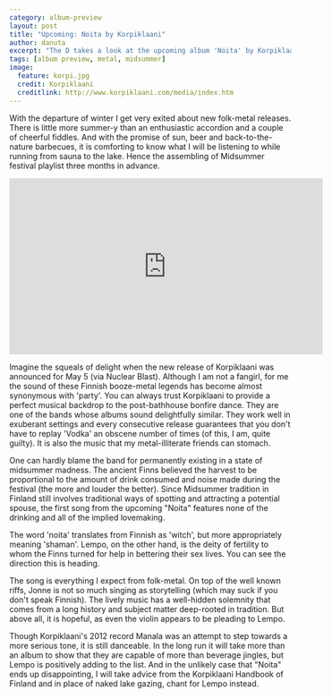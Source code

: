```yaml
---
category: album-preview
layout: post
title: "Upcoming: Noita by Korpiklaani"
author: danuta
excerpt: "The D takes a look at the upcoming album 'Noita' by Korpiklaani"
tags: [album preview, metal, midsummer]
image:
  feature: korpi.jpg
  credit: Korpiklaani
  creditlink: http://www.korpiklaani.com/media/index.htm
---
```


With the departure of winter I get very exited about new folk-metal releases.
There is little more summer-y than an enthusiastic accordion and a couple of
cheerful fiddles. And with the promise of sun, beer and back-to-the-nature
barbecues, it is comforting to know what I will be listening to while running
from sauna to the lake. Hence the assembling of Midsummer festival playlist
three months in advance.

<iframe width="560" height="315" src="https://www.youtube.com/embed/GWCowljfU0s" frameborder="0" allowfullscreen></iframe>

Imagine the squeals of delight when the new release of Korpiklaani was
announced for May 5 (via Nuclear Blast). Although I am not a fangirl, for me
the sound of these Finnish booze-metal legends has become almost synonymous
with 'party'. You can always trust Korpiklaani to provide a perfect musical
backdrop to the post-bathhouse bonfire dance. They are one of the bands whose
albums sound delightfully similar. They work well in exuberant settings and
every consecutive release guarantees that you don't have to replay 'Vodka' an
obscene number of times (of this, I am, quite guilty). It is also the music
that my metal-illiterate friends can stomach.

One can hardly blame the band for permanently existing in a state of midsummer
madness. The ancient Finns believed the harvest to be proportional to the
amount of drink consumed and noise made during the festival (the more and
louder the better). Since Midsummer tradition in Finland still involves
traditional ways of spotting and attracting a potential spouse, the first song
from the upcoming "Noita" features none of the drinking and all of the implied
lovemaking. 

The word 'noita' translates from Finnish as 'witch', but more appropriately
meaning 'shaman'. Lempo, on the other hand, is the deity of fertility to whom
the Finns turned for help in bettering their sex lives. You can see the
direction this is heading.

The song is everything I expect from folk-metal. On top of the well known
riffs, Jonne is not so much singing as storytelling (which may suck if you
don't speak Finnish). The lively music has a well-hidden solemnity that comes
from a long history and subject matter deep-rooted in tradition. But above all,
it is hopeful, as even the violin appears to be pleading to Lempo.

Though Korpiklaani's 2012 record Manala was an attempt to step towards a more
serious tone, it is still danceable. In the long run it will take more than an
album to show that they are capable of more than beverage jingles, but Lempo is
positively adding to the list. And in the unlikely case that "Noita" ends up
disappointing, I will take advice from the Korpiklaani Handbook of Finland and
in place of naked lake gazing, chant for Lempo instead.
